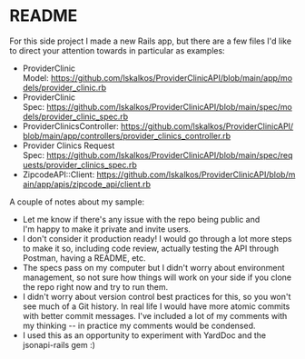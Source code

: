 # README

For this side project I made a new Rails app, but there are a few files I'd like to direct your attention towards in particular as examples:

- ProviderClinic Model: https://github.com/lskalkos/ProviderClinicAPI/blob/main/app/models/provider_clinic.rb
- ProviderClinic Spec: https://github.com/lskalkos/ProviderClinicAPI/blob/main/spec/models/provider_clinic_spec.rb
- ProviderClinicsController: https://github.com/lskalkos/ProviderClinicAPI/blob/main/app/controllers/provider_clinics_controller.rb
- Provider Clinics Request Spec: https://github.com/lskalkos/ProviderClinicAPI/blob/main/spec/requests/provider_clinics_spec.rb
- ZipcodeAPI::Client: https://github.com/lskalkos/ProviderClinicAPI/blob/main/app/apis/zipcode_api/client.rb

A couple of notes about my sample:
- Let me know if there's any issue with the repo being public and I'm happy to make it private and invite users. 
- I don't consider it production ready! I would go through a lot more steps to make it so, including code review, actually testing the API through Postman, having a README, etc.
- The specs pass on my computer but I didn't worry about environment management, so not sure how things will work on your side if you clone the repo right now and try to run them. 
- I didn't worry about version control best practices for this, so you won't see much of a Git history. In real life I would have more atomic commits with better commit messages. I've included a lot of my comments with my thinking -- in practice my comments would be condensed. 
- I used this as an opportunity to experiment with YardDoc and the jsonapi-rails gem :)
